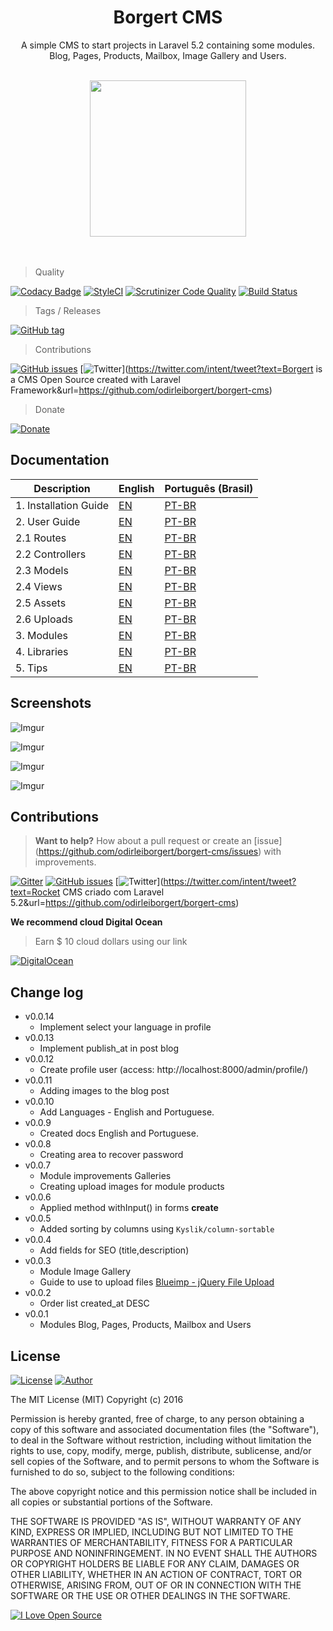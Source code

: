 <div align="center">
    <h1>Borgert CMS</h1>
    <p>
        A simple CMS to start projects in Laravel 5.2 containing some modules.<br>
        Blog, Pages, Products, Mailbox, Image Gallery and Users.
    </p>
    <br>
    <img src="http://i.imgur.com/lxMkr3p.png" width="250px">
    <br>
    <br>
    <br>
</div>


> Quality

[![Codacy Badge](https://api.codacy.com/project/badge/Grade/ad3c062e22ba4c25b8017041b619e217)](https://www.codacy.com/app/odirleiborgert/borgert-cms?utm_source=github.com&amp;utm_medium=referral&amp;utm_content=odirleiborgert/borgert-cms&amp;utm_campaign=Badge_Grade) [![StyleCI](https://styleci.io/repos/60208254/shield?branch=master)](https://styleci.io/repos/60208254) [![Scrutinizer Code Quality](https://scrutinizer-ci.com/g/odirleiborgert/borgert-cms/badges/quality-score.png?b=master)](https://scrutinizer-ci.com/g/odirleiborgert/borgert-cms/?branch=master) [![Build Status](https://scrutinizer-ci.com/g/odirleiborgert/borgert-cms/badges/build.png?b=master)](https://scrutinizer-ci.com/g/odirleiborgert/borgert-cms/build-status/master)

> Tags / Releases

[![GitHub tag](https://img.shields.io/github/tag/odirleiborgert/borgert-cms.svg?maxAge=2592000)](https://github.com/odirleiborgert/borgert-cms/releases)

> Contributions

[![GitHub issues](https://img.shields.io/github/issues/odirleiborgert/borgert-cms.svg)](https://github.com/odirleiborgert/borgert-cms/issues) [![Twitter](https://img.shields.io/twitter/url/https/github.com/odirleiborgert/borgert-cms.svg?style=social)](https://twitter.com/intent/tweet?text=Borgert is a CMS Open Source created with Laravel Framework&url=https://github.com/odirleiborgert/borgert-cms)

> Donate

[![Donate](https://img.shields.io/badge/Donate-PAYPAL-blue.svg)](https://www.paypal.com/cgi-bin/webscr?cmd=_donations&business=odirleiborgert%40gmail%2ecom&lc=MQ&item_name=Odirlei%20Borgert&currency_code=BRL&bn=PP%2dDonationsBF%3abtn_donateCC_LG%2egif%3aNonHosted)


## Documentation

| Description                 | English                               | Português (Brasil)                          |
|-----------------------------|---------------------------------------|---------------------------------------------|
| 1. Installation Guide       | [EN](docs/en/installation.md)         | [PT-BR](docs/pt-br/installation.md)         |
| 2. User Guide               | [EN](docs/en/usage.md)                | [PT-BR](docs/pt-br/usage.md)                |
| 2.1 Routes                  | [EN](docs/en/usage.md#routes)         | [PT-BR](docs/pt-br/usage.md#routes)         |
| 2.2 Controllers             | [EN](docs/en/usage.md#controllers)    | [PT-BR](docs/pt-br/usage.md#controllers)    |
| 2.3 Models                  | [EN](docs/en/usage.md#models)         | [PT-BR](docs/pt-br/usage.md#models)         |
| 2.4 Views                   | [EN](docs/en/usage.md#views)          | [PT-BR](docs/pt-br/usage.md#views)          |
| 2.5 Assets                  | [EN](docs/en/usage.md#assets)         | [PT-BR](docs/pt-br/usage.md#assets)         |
| 2.6 Uploads                 | [EN](docs/en/uploads.md)              | [PT-BR](docs/pt-br/uploads.md)              |
| 3. Modules                  | [EN](docs/en/modules.md)              | [PT-BR](docs/pt-br/modules.md)              |
| 4. Libraries                | [EN](docs/en/libraries.md)            | [PT-BR](docs/pt-br/libraries.md)            |
| 5. Tips                     | [EN](docs/en/tips.md)                 | [PT-BR](docs/pt-br/tips.md)            |




<a name="screenshots"></a>
## Screenshots

![Imgur](http://i.imgur.com/fzeaQPr.png)

![Imgur](http://i.imgur.com/sEoelZS.png)

![Imgur](http://i.imgur.com/u3cM0ug.png)

![Imgur](http://i.imgur.com/Ca7SKOh.png)


<a name="contributions"></a>
## Contributions

> **Want to help?** How about a pull request or create an [issue] (https://github.com/odirleiborgert/borgert-cms/issues) with improvements.

[![Gitter](https://img.shields.io/gitter/room/nwjs/nw.js.svg?maxAge=2592000)](https://gitter.im/odirleiborgert/borgert-cms) [![GitHub issues](https://img.shields.io/github/issues/odirleiborgert/borgert-cms.svg)](https://github.com/odirleiborgert/borgert-cms/issues) [![Twitter](https://img.shields.io/twitter/url/https/github.com/odirleiborgert/borgert-cms.svg?style=social)](https://twitter.com/intent/tweet?text=Rocket CMS criado com Laravel 5.2&url=https://github.com/odirleiborgert/borgert-cms)

**We recommend cloud Digital Ocean** 
> Earn $ 10 cloud dollars using our link 

[![DigitalOcean](https://img.shields.io/badge/Cloud-Digital%20Ocean-blue.svg)](https://m.do.co/c/bc3c53664276)


<a name="log"></a>
## Change log

* v0.0.14
    * Implement select your language in profile
* v0.0.13
    * Implement publish_at in post blog
* v0.0.12
    * Create profile user (access: http://localhost:8000/admin/profile/)
* v0.0.11
    * Adding images to the blog post
* v0.0.10
    * Add Languages - English and Portuguese.
* v0.0.9
    * Created docs English and Portuguese.
* v0.0.8
    * Creating area to recover password
* v0.0.7
    * Module improvements Galleries
    * Creating upload images for module products
* v0.0.6
    * Applied method withInput() in forms **create**
* v0.0.5
    * Added sorting by columns using `Kyslik/column-sortable`
* v0.0.4
    * Add fields for SEO (title,description)
* v0.0.3
    * Module Image Gallery
    * Guide to use to upload files [Blueimp - jQuery File Upload](https://github.com/blueimp/jQuery-File-Upload)
* v0.0.2
    * Order list created_at DESC
* v0.0.1
    * Modules Blog, Pages, Products, Mailbox and Users



<a name="license"></a>
## License

[![License](https://img.shields.io/badge/License-MIT-orange.svg)](https://opensource.org/licenses/MIT) [![Author](https://img.shields.io/badge/Author-Odirlei%20Borgert-orange.svg)](http://www.odirleiborgert.com.br)

The MIT License (MIT)
Copyright (c) 2016 <Odirlei Borgert>

Permission is hereby granted, free of charge, to any person obtaining a copy of this software and associated documentation files (the "Software"), to deal in the Software without restriction, including without limitation the rights to use, copy, modify, merge, publish, distribute, sublicense, and/or sell copies of the Software, and to permit persons to whom the Software is furnished to do so, subject to the following conditions:

The above copyright notice and this permission notice shall be included in all copies or substantial portions of the Software.

THE SOFTWARE IS PROVIDED "AS IS", WITHOUT WARRANTY OF ANY KIND, EXPRESS OR IMPLIED, INCLUDING BUT NOT LIMITED TO THE WARRANTIES OF MERCHANTABILITY, FITNESS FOR A PARTICULAR PURPOSE AND NONINFRINGEMENT. IN NO EVENT SHALL THE AUTHORS OR COPYRIGHT HOLDERS BE LIABLE FOR ANY CLAIM, DAMAGES OR OTHER LIABILITY, WHETHER IN AN ACTION OF CONTRACT, TORT OR OTHERWISE, ARISING FROM, OUT OF OR IN CONNECTION WITH THE SOFTWARE OR THE USE OR OTHER DEALINGS IN THE SOFTWARE.


[![I Love Open Source](http://www.iloveopensource.io/images/logo-lightbg.png)](http://www.iloveopensource.io/users/odirleiborgert)



